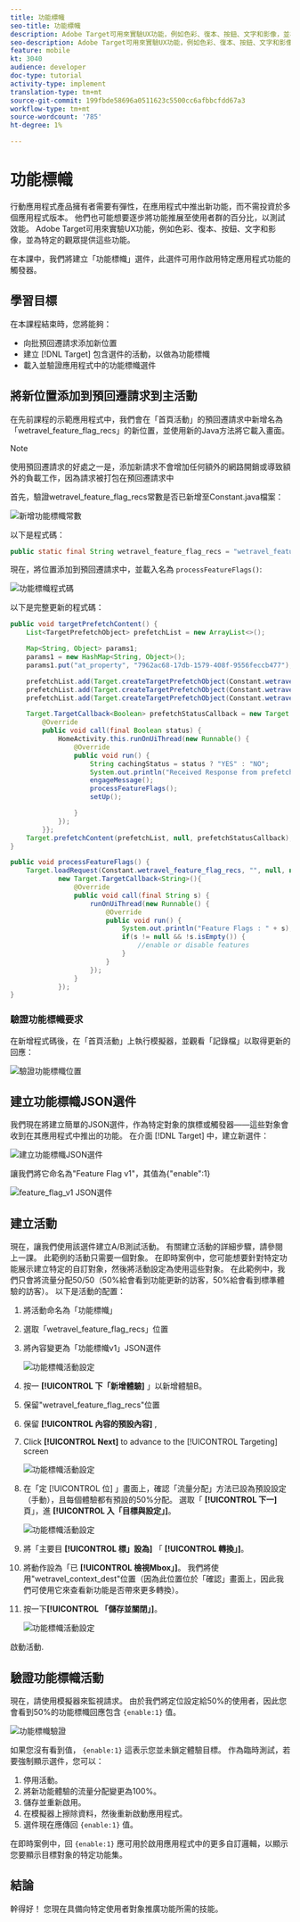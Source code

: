 ```yaml
---
title: 功能標幟
seo-title: 功能標幟
description: Adobe Target可用來實驗UX功能，例如色彩、復本、按鈕、文字和影像，並為特定的觀眾提供這些功能。
seo-description: Adobe Target可用來實驗UX功能，例如色彩、復本、按鈕、文字和影像，並為特定的觀眾提供這些功能。
feature: mobile
kt: 3040
audience: developer
doc-type: tutorial
activity-type: implement
translation-type: tm+mt
source-git-commit: 199fbde58696a0511623c5500cc6afbbcfdd67a3
workflow-type: tm+mt
source-wordcount: '785'
ht-degree: 1%

---
```



# 功能標幟

行動應用程式產品擁有者需要有彈性，在應用程式中推出新功能，而不需投資於多個應用程式版本。 他們也可能想要逐步將功能推展至使用者群的百分比，以測試效能。 Adobe Target可用來實驗UX功能，例如色彩、復本、按鈕、文字和影像，並為特定的觀眾提供這些功能。

在本課中，我們將建立「功能標幟」選件，此選件可用作啟用特定應用程式功能的觸發器。

## 學習目標

在本課程結束時，您將能夠：

* 向批預回遷請求添加新位置
* 建立 [!DNL Target] 包含選件的活動，以做為功能標幟
* 載入並驗證應用程式中的功能標幟選件

## 將新位置添加到預回遷請求到主活動

在先前課程的示範應用程式中，我們會在「首頁活動」的預回遷請求中新增名為「wetravel_feature_flag_recs」的新位置，並使用新的Java方法將它載入畫面。

>[!NOTE]
>
>使用預回遷請求的好處之一是，添加新請求不會增加任何額外的網路開銷或導致額外的負載工作，因為請求被打包在預回遷請求中

首先，驗證wetravel_feature_flag_recs常數是否已新增至Constant.java檔案：

![新增功能標幟常數](assets/feature_flag_constant.jpg)

以下是程式碼：

```java
public static final String wetravel_feature_flag_recs = "wetravel_feature_flag_recs";
```

現在，將位置添加到預回遷請求中，並載入名為 `processFeatureFlags()`:

![功能標幟程式碼](assets/feature_flag_code.jpg)

以下是完整更新的程式碼：

```java
public void targetPrefetchContent() {
    List<TargetPrefetchObject> prefetchList = new ArrayList<>();

    Map<String, Object> params1;
    params1 = new HashMap<String, Object>();
    params1.put("at_property", "7962ac68-17db-1579-408f-9556feccb477");

    prefetchList.add(Target.createTargetPrefetchObject(Constant.wetravel_engage_home, params1));
    prefetchList.add(Target.createTargetPrefetchObject(Constant.wetravel_engage_search, params1));
    prefetchList.add(Target.createTargetPrefetchObject(Constant.wetravel_feature_flag_recs, params1));

    Target.TargetCallback<Boolean> prefetchStatusCallback = new Target.TargetCallback<Boolean>() {
        @Override
        public void call(final Boolean status) {
            HomeActivity.this.runOnUiThread(new Runnable() {
                @Override
                public void run() {
                    String cachingStatus = status ? "YES" : "NO";
                    System.out.println("Received Response from prefetch : " + cachingStatus);
                    engageMessage();
                    processFeatureFlags();
                    setUp();

                }
            });
        }};
    Target.prefetchContent(prefetchList, null, prefetchStatusCallback);
}

public void processFeatureFlags() {
    Target.loadRequest(Constant.wetravel_feature_flag_recs, "", null, null, null,
            new Target.TargetCallback<String>(){
                @Override
                public void call(final String s) {
                    runOnUiThread(new Runnable() {
                        @Override
                        public void run() {
                            System.out.println("Feature Flags : " + s);
                            if(s != null && !s.isEmpty()) {
                                //enable or disable features
                            }
                        }
                    });
                }
            });
}
```

### 驗證功能標幟要求

在新增程式碼後，在「首頁活動」上執行模擬器，並觀看「記錄檔」以取得更新的回應：

![驗證功能標幟位置](assets/feature_flag_code_logcat.jpg)

## 建立功能標幟JSON選件

我們現在將建立簡單的JSON選件，作為特定對象的旗標或觸發器——這些對象會收到在其應用程式中推出的功能。 在介面 [!DNL Target] 中，建立新選件：

![建立功能標幟JSON選件](assets/feature_flag_json_offer.jpg)

讓我們將它命名為&quot;Feature Flag v1&quot;，其值為{&quot;enable&quot;:1}

![feature_flag_v1 JSON選件](assets/feature_flag_json_name.jpg)

## 建立活動

現在，讓我們使用該選件建立A/B測試活動。 有關建立活動的詳細步驟，請參閱上一課。 此範例的活動只需要一個對象。 在即時案例中，您可能想要針對特定功能展示建立特定的自訂對象，然後將活動設定為使用這些對象。 在此範例中，我們只會將流量分配50/50（50%給會看到功能更新的訪客，50%給會看到標準體驗的訪客）。 以下是活動的配置：

1. 將活動命名為「功能標幟」
1. 選取「wetravel_feature_flag_recs」位置
1. 將內容變更為「功能標幟v1」JSON選件

   ![功能標幟活動設定](assets/feature_flag_activity.jpg)

1. 按一 **[!UICONTROL 下「新增體驗]** 」以新增體驗B。
1. 保留&quot;wetravel_feature_flag_recs&quot;位置
1. 保留 **[!UICONTROL 內容的預設內容]** ,
1. Click **[!UICONTROL Next]** to advance to the [!UICONTROL Targeting] screen

   ![功能標幟活動設定](assets/feature_flag_activity_2.jpg)

1. 在「定 [!UICONTROL 位] 」畫面上，確認「流量分配」方法已設為預設設定（手動），且每個體驗都有預設的50%分配。 選取「 **[!UICONTROL 下一]** 頁」，進 **[!UICONTROL 入「目標與設定」]**。

   ![功能標幟活動設定](assets/feature_flag_activity_3.jpg)

1. 將「主要目 **[!UICONTROL 標」設為]** 「 **[!UICONTROL 轉換」]**。
1. 將動作設為「已 **[!UICONTROL 檢視Mbox」]**。 我們將使用&quot;wetravel_context_dest&quot;位置（因為此位置位於「確認」畫面上，因此我們可使用它來查看新功能是否帶來更多轉換）。
1. 按一下&#x200B;**[!UICONTROL 「儲存並關閉」]**。

   ![功能標幟活動設定](assets/feature_flag_activity_4.jpg)

啟動活動.

## 驗證功能標幟活動

現在，請使用模擬器來監視請求。 由於我們將定位設定給50%的使用者，因此您會看到50%的功能標幟回應包含 `{enable:1}` 值。

![功能標幟驗證](assets/feature_flag_validation.jpg)

如果您沒有看到值， `{enable:1}` 這表示您並未鎖定體驗目標。 作為臨時測試，若要強制顯示選件，您可以：

1. 停用活動。
1. 將新功能體驗的流量分配變更為100%。
1. 儲存並重新啟用。
1. 在模擬器上擦除資料，然後重新啟動應用程式。
1. 選件現在應傳回 `{enable:1}` 值。

在即時案例中，回 `{enable:1}` 應可用於啟用應用程式中的更多自訂邏輯，以顯示您要顯示目標對象的特定功能集。

## 結論

幹得好！ 您現在具備向特定使用者對象推廣功能所需的技能。
